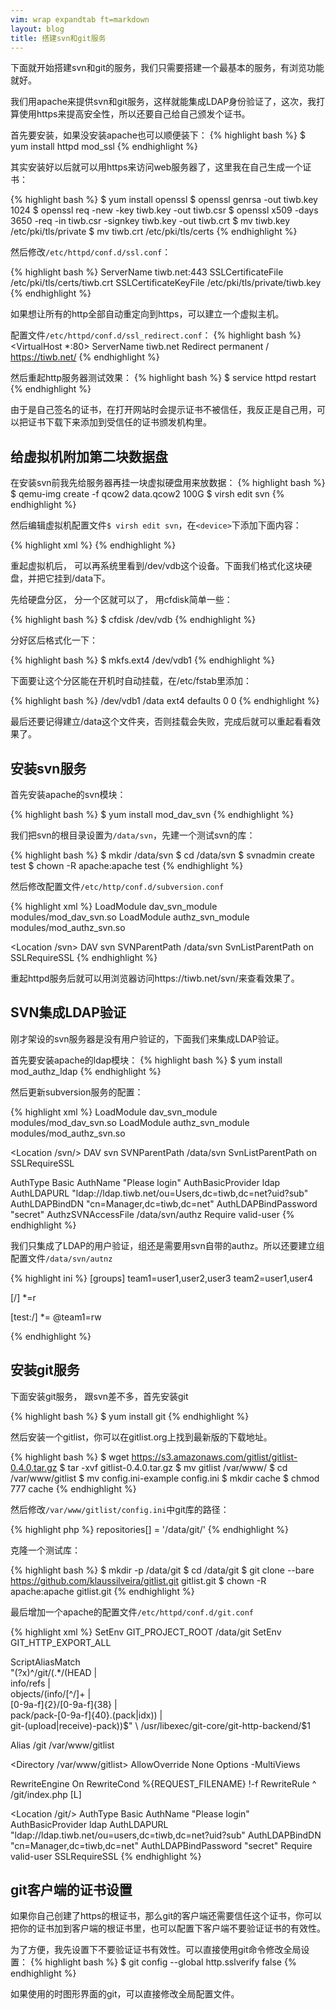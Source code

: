 ```yaml
---
vim: wrap expandtab ft=markdown
layout: blog
title: 搭建svn和git服务
---
```


下面就开始搭建svn和git的服务，我们只需要搭建一个最基本的服务，有浏览功能就好。

我们用apache来提供svn和git服务，这样就能集成LDAP身份验证了，这次，我打算使用https来提高安全性，所以还要自己给自己颁发个证书。

首先要安装，如果没安装apache也可以顺便装下：
{% highlight bash %}
$ yum install httpd mod_ssl
{% endhighlight %}

其实安装好以后就可以用https来访问web服务器了，这里我在自己生成一个证书：

{% highlight bash %}
$ yum install openssl
$ openssl genrsa -out tiwb.key 1024
$ openssl req -new -key tiwb.key -out tiwb.csr
$ openssl x509 -days 3650 -req -in tiwb.csr -signkey tiwb.key -out tiwb.crt
$ mv tiwb.key /etc/pki/tls/private
$ mv tiwb.crt /etc/pki/tls/certs
{% endhighlight %}

然后修改`/etc/httpd/conf.d/ssl.conf`：

{% highlight bash %}
ServerName tiwb.net:443
SSLCertificateFile /etc/pki/tls/certs/tiwb.crt
SSLCertificateKeyFile /etc/pki/tls/private/tiwb.key
{% endhighlight %}

如果想让所有的http全部自动重定向到https，可以建立一个虚拟主机。

配置文件`/etc/httpd/conf.d/ssl_redirect.conf`：
{% highlight bash %}
<VirtualHost *:80>
  ServerName tiwb.net
  Redirect permanent / https://tiwb.net/
</VirtualHost>
{% endhighlight %}


然后重起http服务器测试效果：
{% highlight bash %}
$ service httpd restart
{% endhighlight %}

由于是自己签名的证书，在打开网站时会提示证书不被信任，我反正是自己用，可以把证书下载下来添加到受信任的证书颁发机构里。


## 给虚拟机附加第二块数据盘

在安装svn前我先给服务器再挂一块虚拟硬盘用来放数据：
{% highlight bash %}
$ qemu-img create -f qcow2 data.qcow2 100G
$ virsh edit svn
{% endhighlight %}

然后编辑虚拟机配置文件`$ virsh edit svn`，在`<device>`下添加下面内容：

{% highlight xml %}
<disk type='file' device='disk'>
  <driver name='qemu' type='qcow2' cache='none'/>
  <source file='/home/emu/data.qcow2'/>
  <target dev='vdb' bus='virtio'/>
</disk>
{% endhighlight %}

重起虚拟机后， 可以再系统里看到/dev/vdb这个设备。下面我们格式化这块硬盘，并把它挂到/data下。

先给硬盘分区， 分一个区就可以了， 用cfdisk简单一些：

{% highlight bash %}
$ cfdisk /dev/vdb
{% endhighlight %}

分好区后格式化一下：

{% highlight bash %}
$ mkfs.ext4 /dev/vdb1
{% endhighlight %}

下面要让这个分区能在开机时自动挂载，在/etc/fstab里添加：

{% highlight bash %}
/dev/vdb1     /data       ext4    defaults    0 0
{% endhighlight %}

最后还要记得建立/data这个文件夹，否则挂载会失败，完成后就可以重起看看效果了。


## 安装svn服务

首先安装apache的svn模块：

{% highlight bash %}
$ yum install mod_dav_svn
{% endhighlight %}

我们把svn的根目录设置为`/data/svn`，先建一个测试svn的库：

{% highlight bash %}
$ mkdir /data/svn
$ cd /data/svn
$ svnadmin create test
$ chown -R apache:apache test
{% endhighlight %}

然后修改配置文件`/etc/http/conf.d/subversion.conf`

{% highlight xml %}
LoadModule dav_svn_module     modules/mod_dav_svn.so
LoadModule authz_svn_module   modules/mod_authz_svn.so

<Location /svn>
  DAV svn
  SVNParentPath /data/svn
  SvnListParentPath on
  SSLRequireSSL
</Location>
{% endhighlight %}

重起httpd服务后就可以用浏览器访问https://tiwb.net/svn/来查看效果了。

## SVN集成LDAP验证

刚才架设的svn服务器是没有用户验证的，下面我们来集成LDAP验证。

首先要安装apache的ldap模块：
{% highlight bash %}
$ yum install mod_authz_ldap
{% endhighlight %}

然后更新subversion服务的配置：

{% highlight xml %}
LoadModule dav_svn_module     modules/mod_dav_svn.so
LoadModule authz_svn_module   modules/mod_authz_svn.so

<Location /svn/>
  DAV svn
  SVNParentPath /data/svn
  SvnListParentPath on
  SSLRequireSSL

  AuthType Basic
  AuthName "Please login"
  AuthBasicProvider ldap
  AuthLDAPURL "ldap://ldap.tiwb.net/ou=Users,dc=tiwb,dc=net?uid?sub"
  AuthLDAPBindDN "cn=Manager,dc=tiwb,dc=net"
  AuthLDAPBindPassword "secret"
  AuthzSVNAccessFile /data/svn/authz
  Require valid-user
</Location>
{% endhighlight %}

我们只集成了LDAP的用户验证，组还是需要用svn自带的authz。所以还要建立组配置文件`/data/svn/autnz`

{% highlight ini %}
[groups]
team1=user1,user2,user3
team2=user1,user4

[/]
*=r

[test:/]
*=
@team1=rw

{% endhighlight %}


## 安装git服务

下面安装git服务， 跟svn差不多，首先安装git

{% highlight bash %}
$ yum install git
{% endhighlight %}

然后安装一个gitlist，你可以在gitlist.org上找到最新版的下载地址。

{% highlight bash %}
$ wget https://s3.amazonaws.com/gitlist/gitlist-0.4.0.tar.gz
$ tar -xvf gitlist-0.4.0.tar.gz
$ mv gitlist /var/www/
$ cd /var/www/gitlist
$ mv config.ini-example config.ini
$ mkdir cache
$ chmod 777 cache
{% endhighlight %}

然后修改`/var/www/gitlist/config.ini`中git库的路径：

{% highlight php %}
repositories[] = '/data/git/'
{% endhighlight %}

克隆一个测试库：

{% highlight bash %}
$ mkdir -p /data/git
$ cd /data/git
$ git clone --bare https://github.com/klaussilveira/gitlist.git gitlist.git
$ chown -R apache:apache gitlist.git
{% endhighlight %}

最后增加一个apache的配置文件`/etc/httpd/conf.d/git.conf`

{% highlight xml %}
SetEnv GIT_PROJECT_ROOT /data/git
SetEnv GIT_HTTP_EXPORT_ALL

ScriptAliasMatch \
  "(?x)^/git/(.*/(HEAD | \
                  info/refs | \
                  objects/(info/[^/]+ | \
                      [0-9a-f]{2}/[0-9a-f]{38} | \
                      pack/pack-[0-9a-f]{40}\.(pack|idx)) | \
                  git-(upload|receive)-pack))$" \
  /usr/libexec/git-core/git-http-backend/$1

Alias /git /var/www/gitlist

<Directory /var/www/gitlist>
  AllowOverride None
  Options -MultiViews

  RewriteEngine On
  RewriteCond %{REQUEST_FILENAME} !-f
  RewriteRule ^ /git/index.php [L]
</Directory>

<Location /git/>
  AuthType Basic
  AuthName "Please login"
  AuthBasicProvider ldap
  AuthLDAPURL "ldap://ldap.tiwb.net/ou=users,dc=tiwb,dc=net?uid?sub"
  AuthLDAPBindDN "cn=Manager,dc=tiwb,dc=net"
  AuthLDAPBindPassword "secret"
  Require valid-user
  SSLRequireSSL
</Location>
{% endhighlight %}

## git客户端的证书设置

如果你自己创建了https的根证书，那么git的客户端还需要信任这个证书，你可以把你的证书加到客户端的根证书里，也可以配置下客户端不要验证证书的有效性。

为了方便，我先设置下不要验证证书有效性。可以直接使用git命令修改全局设置：
{% highlight bash %}
$ git config --global http.sslverify false
{% endhighlight %}

如果使用的时图形界面的git，可以直接修改全局配置文件。
